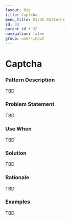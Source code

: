 ```yaml
---
layout: hig
title: Captcha
menu_title: UI/UX Patterns
id: 33
parent_id : 32
navigation: false
group: user-input
---
```


# Captcha

### Pattern Description 
TBD

### Problem Statement
TBD

### Use When
TBD

### Solution
TBD

### Rationale
TBD

### Examples
TBD